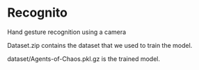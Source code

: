 # Recognito
Hand gesture recognition using a camera 

Dataset.zip contains the dataset that we used to train the model.

dataset/Agents-of-Chaos.pkl.gz is the trained model.